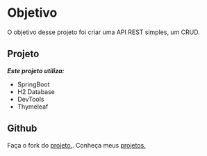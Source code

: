 # Objetivo
O objetivo desse projeto foi criar uma API REST simples, um CRUD.

## Projeto
***Este projeto utiliza:***
- SpringBoot
- H2 Database
- DevTools
- Thymeleaf

## Github
Faça o fork do [projeto.](https://github.com/douglasmiguel7/biblioteca).
Conheça meus [projetos.](https://github.com/douglasmiguel7)